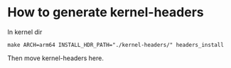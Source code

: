 # How to generate kernel-headers

In kernel dir
```
make ARCH=arm64 INSTALL_HDR_PATH="./kernel-headers/" headers_install
```

Then move kernel-headers here.
